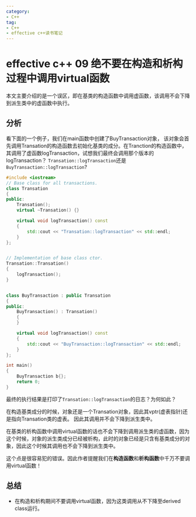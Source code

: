 ```yaml
---
category: 
- C++
tag:
- C++
- effective c++读书笔记
---
```


# effective c++ 09 绝不要在构造和析构过程中调用virtual函数

本文主要介绍的是一个误区，即在基类的构造函数中调用虚函数，该调用不会下降到派生类中的虚函数中执行。


## 分析

看下面的一个例子，我们在main函数中创建了BuyTransaction对象， 该对象会首先调用Transation的构造函数去初始化基类的成分。在Tranction的构造函数中，其调用了虚函数logTransaction，试想我们最终会调用那个版本的logTransaction？ ```Transation::logTransaction```还是```BuyTransaction::logTransaction```?

```cpp
#include <iostream>
// Base class for all transactions.
class Transation
{
public:
	Transation();
	virtual ~Transation() {}

	virtual void logTransaction() const
	{
        std::cout << "Transation::logTransaction" << std::endl;
	}
};


// Implementation of base class ctor.
Transation::Transation()
{
	logTransaction();
}


class BuyTransaction : public Transation
{
public:
	BuyTransaction() : Transation()
	{
	}

	virtual void logTransaction() const
	{
        std::cout << "BuyTransaction::logTransaction" << std::endl;
	}
};

int main()
{
	BuyTransaction b{};
	return 0;
}
```

最终的执行结果是打印了```Transation::logTransaction```的日志？为何如此？

在构造基类成分的时候，对象还是一个Transation对象，因此其vptr(虚表指针)还是指向Transation类的虚表。 因此其调用并不会下降到派生类中。

在基类的析构函数中调用virtual函数的话也不会下降到调用派生类的虚函数，因为这个时候，对象的派生类成分已经被析构，此时的对象已经是只含有基类成分的对象，因此这个时候其调用也不会下降到派生类中。

这个点是很容易犯的错误。因此作者提醒我们在**构造函数**和**析构函数**中千万不要调用virtual函数！

## 总结

- 在构造和析构期间不要调用virtual函数，因为这类调用从不下降至derived class运行。